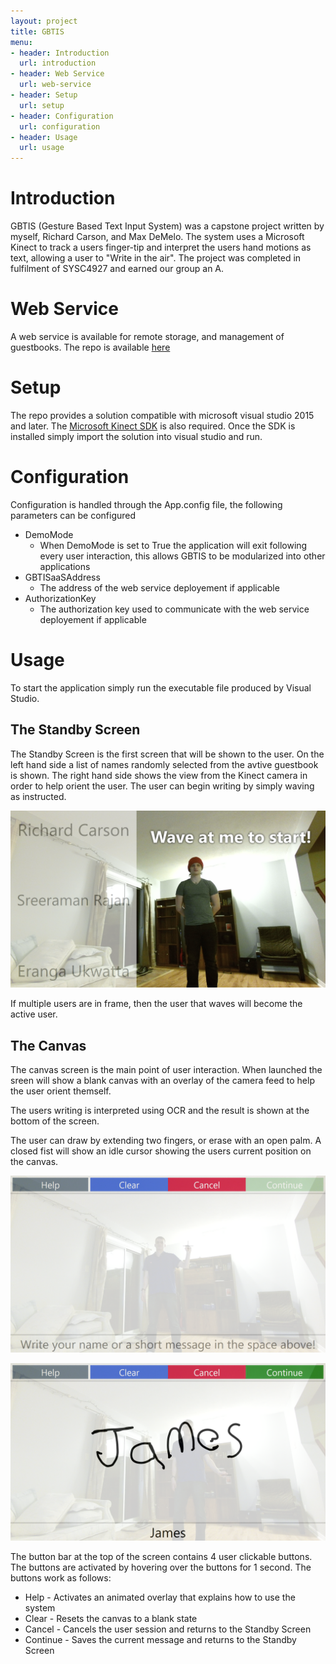 ```yaml
---
layout: project
title: GBTIS
menu:
- header: Introduction
  url: introduction
- header: Web Service
  url: web-service
- header: Setup
  url: setup
- header: Configuration
  url: configuration
- header: Usage
  url: usage
---
```


# Introduction

GBTIS (Gesture Based Text Input System) was a capstone project written by myself, Richard Carson, and Max DeMelo.  The system uses a Microsoft Kinect to track
a users finger-tip and interpret the users hand motions as text, allowing a user to "Write in the air".  The project was completed in fulfilment of SYSC4927 and
earned our group an A. 

# Web Service
A web service is available for remote storage, and management of guestbooks.  The repo is available [here](https://github.com/adambatson/gbtisaas)

# Setup

The repo provides a solution compatible with microsoft visual studio 2015 and later.  The [Microsoft Kinect SDK](https://developer.microsoft.com/en-us/windows/kinect)
is also required.  Once the SDK is installed simply import the solution into visual studio and run.  

# Configuration

Configuration is handled through the App.config file, the following parameters can be configured
* DemoMode 
	* When DemoMode is set to True the application will exit following every user interaction, this allows GBTIS to be modularized into other applications
* GBTISaaSAddress 
	* The address of the web service deployement if applicable
* AuthorizationKey 
	* The authorization key used to communicate with the web service deployement if applicable

# Usage

To start the application simply run the executable file produced by Visual Studio.

## The Standby Screen

The Standby Screen is the first screen that will be shown to the user.  On the left hand side a list of names randomly selected from the avtive guestbook is shown.
The right hand side shows the view from the Kinect camera in order to help orient the user.  The user can begin writing by simply waving as instructed.  

![standby](/images/projects/gbtis/standby.png)

If multiple users are in frame, then the user that waves will become the active user.

## The Canvas

The canvas screen is the main point of user interaction.  When launched the sreen will show a blank canvas with an overlay of the camera feed to help the user orient themself. 

The users writing is interpreted using OCR and the result is shown at the bottom of the screen.

The user can draw by extending two fingers, or erase with an open palm.  A closed fist will show an idle cursor showing the users current position on the canvas.

![idle_canvas](/images/projects/gbtis/Idle_Canvas.png)

![canvasshowingtext](/images/projects/gbtis/canvas_text.png)

The button bar at the top of the screen contains 4 user clickable buttons.  The buttons are activated by hovering over the buttons for 1 second.  The buttons work as follows:

* Help - Activates an animated overlay that explains how to use the system
* Clear - Resets the canvas to a blank state
* Cancel - Cancels the user session and returns to the Standby Screen
* Continue - Saves the current message and returns to the Standby Screen